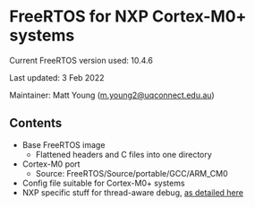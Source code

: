 # FreeRTOS for NXP Cortex-M0+ systems

Current FreeRTOS version used: 10.4.6

Last updated: 3 Feb 2022

Maintainer: Matt Young (m.young2@uqconnect.edu.au)

## Contents
- Base FreeRTOS image
    - Flattened headers and C files into one directory
- Cortex-M0 port
    - Source: FreeRTOS/Source/portable/GCC/ARM_CM0
- Config file suitable for Cortex-M0+ systems
- NXP specific stuff for thread-aware debug, [as detailed here](https://www.nxp.com/docs/en/quick-reference-guide/MCUXpresso_IDE_FreeRTOS_Debug_Guide.pdf)

